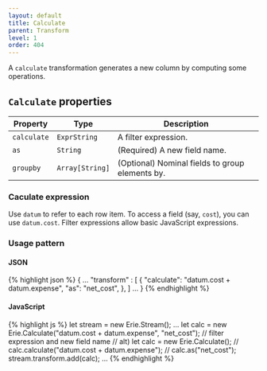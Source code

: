 ```yaml
---
layout: default
title: Calculate
parent: Transform
level: 1
order: 404
---
```


A `calculate` transformation generates a new column by computing some operations.

## `Calculate` properties

| Property | Type | Description |
| -------- | ---- | ----------- |
| `calculate` | `ExprString` | A filter expression. |
| `as` | `String` | (Required) A new field name. |
| `groupby` | `Array[String]` | (Optional) Nominal fields to group elements by. |

### Caculate expression

Use `datum` to refer to each row item.
To access a field (say, `cost`), you can use `datum.cost`.
Filter expressions allow basic JavaScript expressions.

### Usage pattern

<code-groups>
<code-group>
<h4>JSON</h4>
{% highlight json %}
{
  ...
  "transform" : [
    {
      "calculate": "datum.cost + datum.expense",
      "as": "net_cost",
    },
  ]
  ...
}
{% endhighlight %}
</code-group>
<code-group>
<h4>JavaScript</h4>
{% highlight js %}
let stream = new Erie.Stream();
...
let calc = new Erie.Calculate("datum.cost + datum.expense", "net_cost"); // filter expression and new field name
// alt) let calc = new Erie.Calculate();
//      calc.calculate("datum.cost + datum.expense");
//      calc.as("net_cost");
stream.transform.add(calc);
...
{% endhighlight %}
</code-group>
</code-groups>
